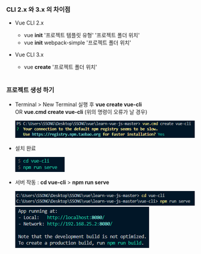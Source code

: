 ### CLI 2.x 와 3.x 의 차이점 

- Vue CLI 2.x
  - vue **init** '프로젝트 템플릿 유형' '프로젝트 폴더 위치'
  - vue **init** webpack-simple '프로젝트 폴더 위치'

- Vue CLI 3.x
  - vue **create** '프로젝트 폴더 위치'

#

### 프로젝트 생성 하기
- Terminal > New Terminal 실행 후  **vue create vue-cli**   
  OR **vue.cmd create vue-cli** (위의 명령이 오류가 날 경우)      
  
  <img src="/Vue/img/cli5.png">

- 설치 완료   

  <img src="/Vue/img/cli7.png">         

- 서버 작동 : **cd vue-cli** > **npm run serve**     

  <img src="/Vue/img/cli8.png">   

     
  <img src="/Vue/img/cli9.png">




